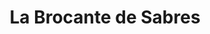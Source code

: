 ---
title: "La Brocante de Sabres"
url: /sabres/la-brocante-de-sabres/
shop: magasin de variétés
---